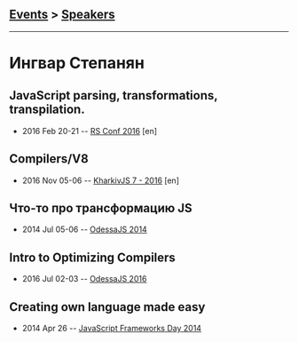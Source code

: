 ## [Events](../README.md) > [Speakers](../speakers.md)
---

# Ингвар Степанян

## JavaScript parsing, transformations, transpilation.
- 2016 Feb 20-21 -- [RS Conf 2016](https://www.youtube.com/watch?v=dnsW3JtQXrk) [en]   
## Compilers&#x2F;V8
- 2016 Nov 05-06 -- [KharkivJS 7 - 2016](https://www.youtube.com/watch?v=BOpvsHZehiA) [en]   
## Что-то про трансформацию JS
- 2014 Jul 05-06 -- [OdessaJS 2014](https://youtu.be/2rOUDjM9kBA)    
## Intro to Optimizing Compilers
- 2016 Jul 02-03 -- [OdessaJS 2016](https://youtu.be/9EhZJ8nx__c)    
## Creating own language made easy
- 2014 Apr 26 -- [JavaScript Frameworks Day 2014](http://frameworksdays.com/event/js-frameworks-day-2014/review/creating-own-language-made-easy)    
